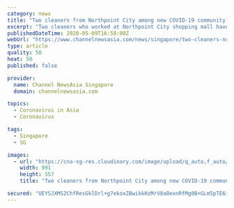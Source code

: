 ```yaml
---
category: news
title: "Two cleaners from Northpoint City among new COVID-19 community cases in Singapore"
excerpt: "Two cleaners who worked at Northpoint City shopping mall have tested positive for COVID-19, with the cluster there growing by three"
publishedDateTime: 2020-05-09T16:58:00Z
webUrl: "https://www.channelnewsasia.com/news/singapore/two-cleaners-northpoint-city-new-covid-19-cases-12718002"
type: article
quality: 50
heat: 50
published: false

provider:
  name: Channel NewsAsia Singapore
  domain: channelnewsasia.com

topics:
  - Coronavirus in Asia
  - Coronavirus

tags:
  - Singapore
  - SG

images:
  - url: "https://cna-sg-res.cloudinary.com/image/upload/q_auto,f_auto/image/12701510/16x9/991/557/5f8f5054ac6daa64aef3a21030453d8b/gL/northpoint-city-1.jpg"
    width: 991
    height: 557
    title: "Two cleaners from Northpoint City among new COVID-19 community cases in Singapore"

secured: "UEYSJXMS2ChfResGklDrl+g7ekoxZBwikkHzMrV8a8exnRfMg0B+GLm5pTE6iDFB1xnBgMJv0oscztyF70pt0S6Am+qJNlD/8x7rNe3P0cx/0TMs/l4KN84mg5v5RTl+42nr4aI01eeHQ8n1o/2FGJxTjC3zmkMH7OM6ZpGIuJqWR5yqq21SF2PsQXK5b7v4vKgv1OkKNClAu9O5FlQ/RBB9HaseOZHNEVirWKN7aYlmogsnohkE7cUXhTfOaSDts5aZfF7XVKXSxWWKK1TLWZHJkqv0OKa9ONwqKXRIIdG5OI45H5JE1ScB300camrU;lDrg7szWdKBgXx/QNqTibA=="
---
```


